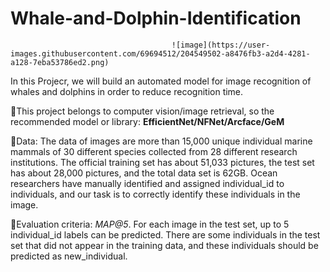 # Whale-and-Dolphin-Identification
                                        ![image](https://user-images.githubusercontent.com/69694512/204549502-a8476fb3-a2d4-4281-a128-7eba53786ed2.png)

In this Projecr, we will build an automated model for image recognition of whales and dolphins in order to reduce recognition time.

🎐This project belongs to computer vision/image retrieval, so the recommended model or library: **EfficientNet/NFNet/Arcface/GeM**

🎐Data: The data of images are more than 15,000 unique individual marine mammals of 30 different species collected from 28 different research institutions. The official training set has about 51,033 pictures, the test set has about 28,000 pictures, and the total data set is 62GB. Ocean researchers have manually identified and assigned individual_id to individuals, and our task is to correctly identify these individuals in the image.

🎐Evaluation criteria: *MAP@5*. For each image in the test set, up to 5 individual_id labels can be predicted. There are some individuals in the test set that did not appear in the training data, and these individuals should be predicted as new_individual.
